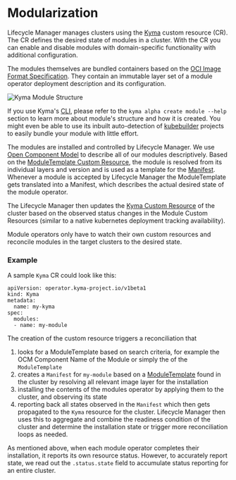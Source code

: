 # Modularization

Lifecycle Manager manages clusters using the [Kyma](api/v1beta1/kyma_types.go) custom resource (CR). The CR defines the desired state of modules in a cluster. With the CR you can enable and disable modules with domain-specific functionality with additional configuration.

The modules themselves are bundled containers based on the [OCI Image Format Specification](https://github.com/opencontainers/image-spec). They contain an immutable layer set of a module operator deployment description and its configuration.

![Kyma Module Structure](/assets/kyma-module-template-structure.svg)

If you use Kyma's [CLI](https://github.com/kyma-project/cli), please refer to the `kyma alpha create module --help` section to learn more about module's structure and how it is created. You might even be able to use its inbuilt auto-detection of [kubebuilder](https://kubebuilder.io) projects to easily bundle your module with little effort.

The modules are installed and controlled by Lifecycle Manager. We use [Open Component Model](https://ocm.software) to describe all of our modules descriptively.
Based on the [ModuleTemplate Custom Resource](../api/v1beta1/moduletemplate_types.go), the module is resolved from its individual layers and version and is used as a template for the [Manifest](api/v1beta1/manifest_types.go).
Whenever a module is accepted by Lifecycle Manager the ModuleTemplate gets translated into a Manifest, which describes the actual desired state of the module operator.

The Lifecycle Manager then updates the [Kyma Custom Resource](../api/v1alpha1/kyma_types.go) of the cluster based on the observed status changes in the Module Custom Resources (similar to a native kubernetes deployment tracking availability).

Module operators only have to watch their own custom resources and reconcile modules in the target clusters to the desired state.

### Example

A sample `Kyma` CR could look like this:
```
apiVersion: operator.kyma-project.io/v1beta1
kind: Kyma
metadata:
  name: my-kyma
spec:
  modules:
  - name: my-module
```

The creation of the custom resource triggers a reconciliation that
1. looks for a ModuleTemplate based on search criteria, for example the OCM Component Name of the Module or simply the of the `ModuleTemplate`
2. creates a `Manifest` for `my-module` based on a [ModuleTemplate](api/v1beta1/moduletemplate_types.go) found in the cluster by resolving all relevant image layer for the installation
3. installing the contents of the modules operator by applying them to the cluster, and observing its state
4. reporting back all states observed in the `Manifest` which then gets propagated to the `Kyma` resource for the cluster.
   Lifecycle Manager then uses this to aggregate and combine the readiness condition of the cluster and determine the installation state or trigger more reconciliation loops as needed.

As mentioned above, when each module operator completes their installation, it reports its own resource status. However, to accurately report state, we read out the `.status.state` field to accumulate status reporting for an entire cluster.
